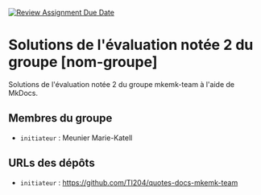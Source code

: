 [![Review Assignment Due Date](https://classroom.github.com/assets/deadline-readme-button-22041afd0340ce965d47ae6ef1cefeee28c7c493a6346c4f15d667ab976d596c.svg)](https://classroom.github.com/a/QPRNiqfX)

# Solutions de l'évaluation notée 2 du groupe [nom-groupe]

Solutions de l'évaluation notée 2 du groupe mkemk-team à l'aide de MkDocs.

## Membres du groupe
- `initiateur` : Meunier Marie-Katell

## URLs des dépôts
- `initiateur` : https://github.com/TI204/quotes-docs-mkemk-team

